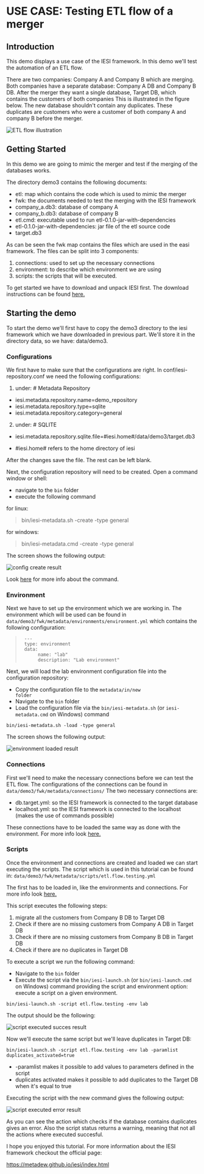 # USE CASE: Testing ETL flow of a merger

## Introduction

This demo displays a use case of the IESI framework. In this demo we'll test the automation of an ETL flow.

There are two companies: Company A and Company B which are merging. 
Both companies have a separate database: Company A DB and Company B DB. After the merger they want a single database, Target DB, which contains the customers of both companies
This is illustrated in the figure below. The new database shouldn't contain any duplicates. 
These duplicates are customers who were a customer of both company A and company B before the merger. 

![ETL flow illustration](../../../docs/images/demos/ETL_flow_illustration.png)

## Getting Started

In this demo we are going to mimic the merger and test if the merging of the databases works.

The directory demo3 contains the following documents:
* etl: map which contains the code which is used to mimic the merger
* fwk: the documents needed to test the merging with the IESI framework
* company_a.db3: database of company A
* company_b.db3: database of company B
* etl.cmd: executable used to run etl-0.1.0-jar-with-dependencies
* etl-0.1.0-jar-with-dependencies: jar file of the etl source code
* target.db3

As can be seen the fwk map contains the files which are used in the easi framework. The files can be split into 3 components:
1. connections: used to set up the necessary connections
2. environment: to describe which environment we are using
3. scripts: the scripts that will be executed.

To get started we have to download and unpack IESI first. The download instructions can be found [here.](https://metadew.github.io/iesi/pages/download.html) 

## Starting the demo

To start the demo we'll first have to copy the demo3 directory to the iesi framework which we have downloaded in previous part.
We'll store it in the directory data, so we have: data/demo3.

### Configurations

We first have to make sure that the configurations are right. In conf/iesi-repository.conf we need the following configurations:

1. under: # Metadata Repository

* iesi.metadata.repository.name=demo_repository
* iesi.metadata.repository.type=sqlite
* iesi.metadata.repository.category=general

2. under: # SQLITE

* iesi.metadata.repository.sqlite.file=#iesi.home#/data/demo3/target.db3

* \#iesi.home# refers to the home directory of iesi

After the changes save the file. The rest can be left blank.

Next, the configuration repository will need to be created. Open a command window or shell: 

* navigate to the <code>bin</code> folder
* execute the following command 

for linux:

> bin/iesi-metadata.sh -create -type general

for windows:
> bin/iesi-metadata.cmd -create -type general

The screen shows the following output:

![config create result](../../../docs/images/demos/conf_create_result.png)

Look [here](https://metadew.github.io/iesi/pages/operate/operate.html) for more info about the command.

### Environment

Next we have to set up the environment which we are working in. 
The environment which will be used can be found in <code>data/demo3/fwk/metadata/environments/environment.yml</code> which contains
the following configuration:
>
>      ---
>      type: environment  
>      data:
>           name: "lab"  
>           description: "Lab environment"

Next, we will load the lab environment configuration file into the configuration repository:

* Copy the configuration file to the <code>metadata/in/new folder</code>
* Navigate to the <code>bin</code> folder
* Load the configuration file via the <code>bin/iesi-metadata.sh</code> (or <code>iesi-metadata.cmd</code> on Windows) command

<code>bin/iesi-metadata.sh -load -type general </code>

The screen shows the following output:

![environment loaded result](../../../docs/images/demos/environment_loaded.png)


### Connections

First we'll need to make the necessary connections before we can test the ETL flow.
The configurations of the connections can be found in  <code>data/demo3/fwk/metadata/connections/</code>
The two necessary connections are:
* db.target.yml: so the IESI framework is connected to the target database
* localhost.yml: so the IESI framework is connected to the localhost (makes the use of commands possible)

These connections have to be loaded the same way as done with the environment. For more info look [here.](https://metadew.github.io/iesi/pages/tutorial/loadconfiguration.html)

### Scripts
Once the environment and connections are created and loaded we can start executing the scripts.
The script which is used in this tutorial can be found in: <code>data/demo3/fwk/metadata/scripts/etl.flow.testing.yml</code>

The first has to be loaded in, like the environments and connections. For more info look [here.](https://metadew.github.io/iesi/pages/tutorial/loadconfiguration.html)

This script executes the following steps:
1. migrate all the customers from Company B DB to Target DB
2. Check if there are no missing customers from Company A DB in Target DB
3. Check if there are no missing customers from Company B DB in Target DB
4. Check if there are no duplicates in Target DB

To execute a script we run the following command:
* Navigate to the <code>bin</code> folder
* Execute the script via the <code>bin/iesi-launch.sh</code> (or <code>bin/iesi-launch.cmd</code> on Windows) command providing the script and environment option: execute a script on a given environment.

<code>bin/iesi-launch.sh -script etl.flow.testing -env lab</code>

The output should be the following:

![script executed succes result](../../../docs/images/demos/script_executed_succes.png)

Now we'll execute the same script but we'll leave duplicates in Target DB:

<code>bin/iesi-launch.sh -script etl.flow.testing -env lab -paramlist duplicates_activated=true</code>

* -paramlist makes it possible to add values to parameters defined in the script
* duplicates activated makes it possible to add duplicates to the Target DB when it's equal to true

Executing the script with the new command gives the following output:

 ![script executed error result](../../../docs/images/demos/script_executed_failure.png)
 
 As you can see the action which checks if the database contains duplicates gives an error.
 Also the script status returns a warning, meaning that not all the actions where executed succesful.
 
I hope you enjoyed this tutorial. For more information about the IESI framework checkout the official page:

https://metadew.github.io/iesi/index.html  







